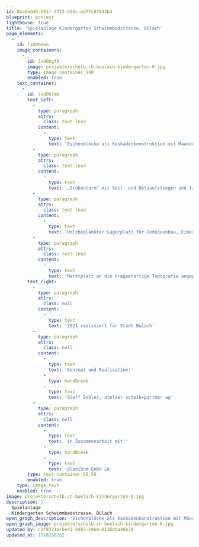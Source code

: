 ```yaml
---
id: 8ba0eb45-691f-4772-b55c-ed77c97942b4
blueprint: project
lighthouse: true
title: 'Spielanlage Kindergarten Schwimmbadstrasse, Bülach'
page_elements:
  -
    id: lxd0hekn
    image_containers:
      -
        id: lxd0hgf8
        image: projekte/schelb.ch-buelach-kindergarten-0.jpg
        type: image_container_100
        enabled: true
    text_container:
      -
        id: lxd0hlmb
        text_left:
          -
            type: paragraph
            attrs:
              class: text-lead
            content:
              -
                type: text
                text: 'Eichenblöcke als Kaskadenkonstruktion mit Mäander und Rinnen, Transportseilbahn mit Eimer für Bergwerk-Spielwelt.'
          -
            type: paragraph
            attrs:
              class: text-lead
            content:
              -
                type: text
                text: '„Grubenturm“ mit Seil- und Netzaufstiegen und farbigen Plexiglasfensterchen.'
          -
            type: paragraph
            attrs:
              class: text-lead
            content:
              -
                type: text
                text: 'Holzbeplankter Lagerplatz für Gemüseanbau, Eimerzugstation mit Rundkiesbecken.'
          -
            type: paragraph
            attrs:
              class: text-lead
            content:
              -
                type: text
                text: 'Marktplatz an die treppenartige Topografie angepasst, unter hölzernen Schirmdächern; Tische und Podeste für Marktauslagen.'
        text_right:
          -
            type: paragraph
            attrs:
              class: null
            content:
              -
                type: text
                text: '2021 realisiert für Stadt Bülach'
          -
            type: paragraph
            attrs:
              class: null
            content:
              -
                type: text
                text: 'Konzept und Realisation:'
              -
                type: hardBreak
              -
                type: text
                text: 'Steff Dobler, atelier schelb+partner ag'
          -
            type: paragraph
            attrs:
              class: null
            content:
              -
                type: text
                text: 'in Zusammenarbeit mit:'
              -
                type: hardBreak
              -
                type: text
                text: 'planikum GmbH LA'
        type: text_container_50_50
        enabled: true
    type: image_text
    enabled: true
image: projekte/schelb.ch-buelach-kindergarten-0.jpg
description: |-
  Spielanlage
  Kindergarten Schwimmbadstrasse, Bülach
open_graph_description: 'Eichenblöcke als Kaskadenkonstruktion mit Mäander und Rinnen, Transportseilbahn mit Eimer für Bergwerk-Spielwelt. „Grubenturm“ mit Seil- und Netzaufstiegen und farbigen Plexiglasfensterchen. Holzbeplankter Lagerplatz für Gemüseanbau, Eimerzugstation mit Rundkiesbecken. Marktplatz an die treppenartige Topografie angepasst, unter hölzernen Schirmdächern; Tische und Podeste für Marktauslagen.'
open_graph_image: projekte/schelb.ch-buelach-kindergarten-0.jpg
updated_by: c2f8321e-be41-4d83-b9ee-8136dba46b39
updated_at: 1718268262
---
```

